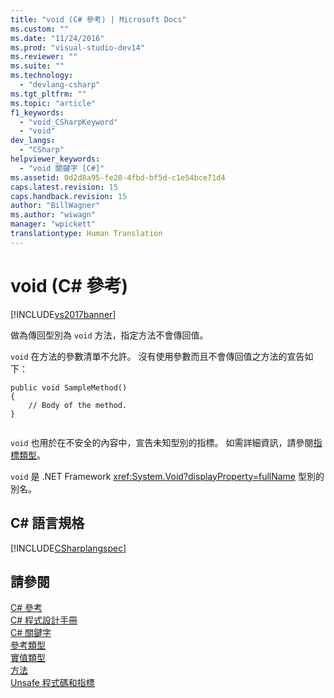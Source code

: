 ```yaml
---
title: "void (C# 參考) | Microsoft Docs"
ms.custom: ""
ms.date: "11/24/2016"
ms.prod: "visual-studio-dev14"
ms.reviewer: ""
ms.suite: ""
ms.technology: 
  - "devlang-csharp"
ms.tgt_pltfrm: ""
ms.topic: "article"
f1_keywords: 
  - "void_CSharpKeyword"
  - "void"
dev_langs: 
  - "CSharp"
helpviewer_keywords: 
  - "void 關鍵字 [C#]"
ms.assetid: 0d2d8a95-fe20-4fbd-bf5d-c1e54bce71d4
caps.latest.revision: 15
caps.handback.revision: 15
author: "BillWagner"
ms.author: "wiwagn"
manager: "wpickett"
translationtype: Human Translation
---
```

# void (C# 參考)
[!INCLUDE[vs2017banner](../../../csharp/includes/vs2017banner.md)]

做為傳回型別為 `void` 方法，指定方法不會傳回值。  
  
 `void` 在方法的參數清單不允許。  沒有使用參數而且不會傳回值之方法的宣告如下：  
  
```  
public void SampleMethod()  
{  
    // Body of the method.  
}  
  
```  
  
 `void` 也用於在不安全的內容中，宣告未知型別的指標。  如需詳細資訊，請參閱[指標類型](../../../csharp/programming-guide/unsafe-code-pointers/pointer-types.md)。  
  
 `void` 是 .NET Framework <xref:System.Void?displayProperty=fullName> 型別的別名。  
  
## C\# 語言規格  
 [!INCLUDE[CSharplangspec](../../../csharp/language-reference/keywords/includes/csharplangspec_md.md)]  
  
## 請參閱  
 [C\# 參考](../../../csharp/language-reference/index.md)   
 [C\# 程式設計手冊](../../../csharp/programming-guide/index.md)   
 [C\# 關鍵字](../../../csharp/language-reference/keywords/index.md)   
 [參考類型](../../../csharp/language-reference/keywords/reference-types.md)   
 [實值類型](../../../csharp/language-reference/keywords/value-types.md)   
 [方法](../../../csharp/programming-guide/classes-and-structs/methods.md)   
 [Unsafe 程式碼和指標](../../../csharp/programming-guide/unsafe-code-pointers/index.md)